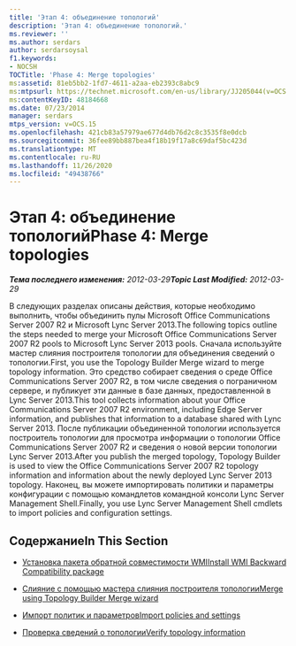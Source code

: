 ```yaml
---
title: 'Этап 4: объединение топологий'
description: 'Этап 4: объединение топологий.'
ms.reviewer: ''
ms.author: serdars
author: serdarsoysal
f1.keywords:
- NOCSH
TOCTitle: 'Phase 4: Merge topologies'
ms:assetid: 81eb5bb2-1fd7-4611-a2aa-eb2393c8abc9
ms:mtpsurl: https://technet.microsoft.com/en-us/library/JJ205044(v=OCS.15)
ms:contentKeyID: 48184668
ms.date: 07/23/2014
manager: serdars
mtps_version: v=OCS.15
ms.openlocfilehash: 421cb83a57979ae677d4db76d2c8c3535f8e0dcb
ms.sourcegitcommit: 36fee89bb887bea4f18b19f17a8c69daf5bc423d
ms.translationtype: MT
ms.contentlocale: ru-RU
ms.lasthandoff: 11/26/2020
ms.locfileid: "49438766"
---
```

# <a name="phase-4-merge-topologies"></a><span data-ttu-id="4f756-103">Этап 4: объединение топологий</span><span class="sxs-lookup"><span data-stu-id="4f756-103">Phase 4: Merge topologies</span></span>

<div data-xmlns="http://www.w3.org/1999/xhtml">

<div class="topic" data-xmlns="http://www.w3.org/1999/xhtml" data-msxsl="urn:schemas-microsoft-com:xslt" data-cs="https://msdn.microsoft.com/">

<div data-asp="https://msdn2.microsoft.com/asp">



</div>

<div id="mainSection">

<div id="mainBody"><span data-ttu-id="4f756-104">

<span> </span></span><span class="sxs-lookup"><span data-stu-id="4f756-104">

<span> </span></span></span>

<span data-ttu-id="4f756-105">_**Тема последнего изменения:** 2012-03-29_</span><span class="sxs-lookup"><span data-stu-id="4f756-105">_**Topic Last Modified:** 2012-03-29_</span></span>

<span data-ttu-id="4f756-106">В следующих разделах описаны действия, которые необходимо выполнить, чтобы объединить пулы Microsoft Office Communications Server 2007 R2 и Microsoft Lync Server 2013.</span><span class="sxs-lookup"><span data-stu-id="4f756-106">The following topics outline the steps needed to merge your Microsoft Office Communications Server 2007 R2 pools to Microsoft Lync Server 2013 pools.</span></span> <span data-ttu-id="4f756-107">Сначала используйте мастер слияния построителя топологии для объединения сведений о топологии.</span><span class="sxs-lookup"><span data-stu-id="4f756-107">First, you use the Topology Builder Merge wizard to merge topology information.</span></span> <span data-ttu-id="4f756-108">Это средство собирает сведения о среде Office Communications Server 2007 R2, в том числе сведения о пограничном сервере, и публикует эти данные в базе данных, предоставленной в Lync Server 2013.</span><span class="sxs-lookup"><span data-stu-id="4f756-108">This tool collects information about your Office Communications Server 2007 R2 environment, including Edge Server information, and publishes that information to a database shared with Lync Server 2013.</span></span> <span data-ttu-id="4f756-109">После публикации объединенной топологии используется построитель топологии для просмотра информации о топологии Office Communications Server 2007 R2 и сведения о новой версии топологии Lync Server 2013.</span><span class="sxs-lookup"><span data-stu-id="4f756-109">After you publish the merged topology, Topology Builder is used to view the Office Communications Server 2007 R2 topology information and information about the newly deployed Lync Server 2013 topology.</span></span> <span data-ttu-id="4f756-110">Наконец, вы можете импортировать политики и параметры конфигурации с помощью командлетов командной консоли Lync Server Management Shell.</span><span class="sxs-lookup"><span data-stu-id="4f756-110">Finally, you use Lync Server Management Shell cmdlets to import policies and configuration settings.</span></span>

<div>

## <a name="in-this-section"></a><span data-ttu-id="4f756-111">Содержание</span><span class="sxs-lookup"><span data-stu-id="4f756-111">In This Section</span></span>

  - [<span data-ttu-id="4f756-112">Установка пакета обратной совместимости WMI</span><span class="sxs-lookup"><span data-stu-id="4f756-112">Install WMI Backward Compatibility package</span></span>](install-wmi-backward-compatibility-package.md)

  - [<span data-ttu-id="4f756-113">Слияние с помощью мастера слияния построителя топологии</span><span class="sxs-lookup"><span data-stu-id="4f756-113">Merge using Topology Builder Merge wizard</span></span>](merge-using-topology-builder-merge-wizard.md)

  - [<span data-ttu-id="4f756-114">Импорт политик и параметров</span><span class="sxs-lookup"><span data-stu-id="4f756-114">Import policies and settings</span></span>](import-policies-and-settings.md)

  - [<span data-ttu-id="4f756-115">Проверка сведений о топологии</span><span class="sxs-lookup"><span data-stu-id="4f756-115">Verify topology information</span></span>](verify-topology-information.md)

<span data-ttu-id="4f756-116"></div>

</div>

<span> </span>

</div>

</div>

</span><span class="sxs-lookup"><span data-stu-id="4f756-116"></div>

</div>

<span> </span>

</div>

</div>

</span></span></div>


